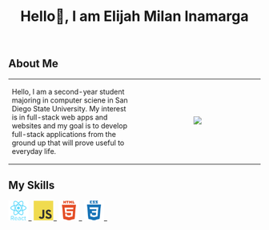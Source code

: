 <div>
  <h1 align="center">
    Hello👋, I am Elijah Milan Inamarga
  </h1>
  <br>
  <h2 >About Me</h2>
  <table width="100%">
    <tr>
      <td align="left">
        <p>
          Hello, I am a second-year student majoring in computer sciene in San Diego State University. My interest is in full-stack web apps and websites and my goal is to develop full-stack applications from the ground up that will prove useful to everyday life.
        </p>
      </td>
      <td align="center" width="50%">
        <img src="https://encrypted-tbn0.gstatic.com/images?q=tbn:ANd9GcRU9Obofy-DqhDfwEaKcqs1hN_cDaNq4JsNzA&s"/>
      </td>
    </tr>
  </table>
  <h2>My Skills</h2>
  <div display="inline">
          <img src="https://github.com/devicons/devicon/blob/master/icons/react/react-original-wordmark.svg" alt="react" width="40" height="40"/>_
          <img src="https://github.com/devicons/devicon/blob/master/icons/javascript/javascript-original.svg" alt="javascript" width="40" height="40"/>_
          <img src="https://github.com/devicons/devicon/blob/master/icons/html5/html5-plain-wordmark.svg" alt="html5" width="40" height="40"/>_
          <img src="https://github.com/devicons/devicon/blob/master/icons/css3/css3-plain-wordmark.svg" alt="css" width="40" height="40"/>_
        </div>
</div>



